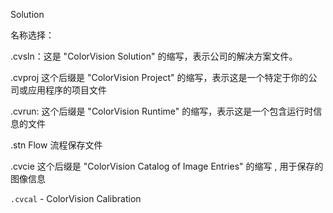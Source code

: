 Solution 

名称选择：

.cvsln：这是 "ColorVision Solution" 的缩写，表示公司的解决方案文件。

.cvproj  这个后缀是 "ColorVision Project" 的缩写，表示这是一个特定于你的公司或应用程序的项目文件

.cvrun: 这个后缀是 "ColorVision Runtime" 的缩写，表示这是一个包含运行时信息的文件



.stn  Flow 流程保存文件

.cvcie  这个后缀是 "ColorVision Catalog of Image Entries" 的缩写 , 用于保存的图像信息

`.cvcal` - ColorVision Calibration









